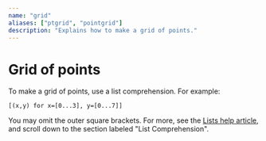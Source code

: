 ```yaml
---
name: "grid"
aliases: ["ptgrid", "pointgrid"]
description: "Explains how to make a grid of points."
---
```

# Grid of points

To make a grid of points, use a list comprehension. For example:

    [(x,y) for x=[0...3], y=[0...7]]

You may omit the outer square brackets. For more, see the [Lists help article](https://help.desmos.com/hc/en-us/articles/4407889068557-Lists), and scroll down to the section labeled "List Comprehension".
